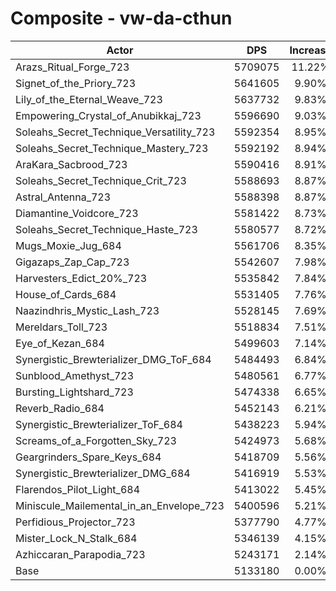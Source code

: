 # Composite - vw-da-cthun
| Actor | DPS | Increase |
|---|:---:|:---:|
|Arazs_Ritual_Forge_723|5709075|11.22%|
|Signet_of_the_Priory_723|5641605|9.90%|
|Lily_of_the_Eternal_Weave_723|5637732|9.83%|
|Empowering_Crystal_of_Anubikkaj_723|5596690|9.03%|
|Soleahs_Secret_Technique_Versatility_723|5592354|8.95%|
|Soleahs_Secret_Technique_Mastery_723|5592192|8.94%|
|AraKara_Sacbrood_723|5590416|8.91%|
|Soleahs_Secret_Technique_Crit_723|5588693|8.87%|
|Astral_Antenna_723|5588398|8.87%|
|Diamantine_Voidcore_723|5581422|8.73%|
|Soleahs_Secret_Technique_Haste_723|5580577|8.72%|
|Mugs_Moxie_Jug_684|5561706|8.35%|
|Gigazaps_Zap_Cap_723|5542607|7.98%|
|Harvesters_Edict_20%_723|5535842|7.84%|
|House_of_Cards_684|5531405|7.76%|
|Naazindhris_Mystic_Lash_723|5528145|7.69%|
|Mereldars_Toll_723|5518834|7.51%|
|Eye_of_Kezan_684|5499603|7.14%|
|Synergistic_Brewterializer_DMG_ToF_684|5484493|6.84%|
|Sunblood_Amethyst_723|5480561|6.77%|
|Bursting_Lightshard_723|5474338|6.65%|
|Reverb_Radio_684|5452143|6.21%|
|Synergistic_Brewterializer_ToF_684|5438223|5.94%|
|Screams_of_a_Forgotten_Sky_723|5424973|5.68%|
|Geargrinders_Spare_Keys_684|5418709|5.56%|
|Synergistic_Brewterializer_DMG_684|5416919|5.53%|
|Flarendos_Pilot_Light_684|5413022|5.45%|
|Miniscule_Mailemental_in_an_Envelope_723|5400596|5.21%|
|Perfidious_Projector_723|5377790|4.77%|
|Mister_Lock_N_Stalk_684|5346139|4.15%|
|Azhiccaran_Parapodia_723|5243171|2.14%|
|Base|5133180|0.00%|
